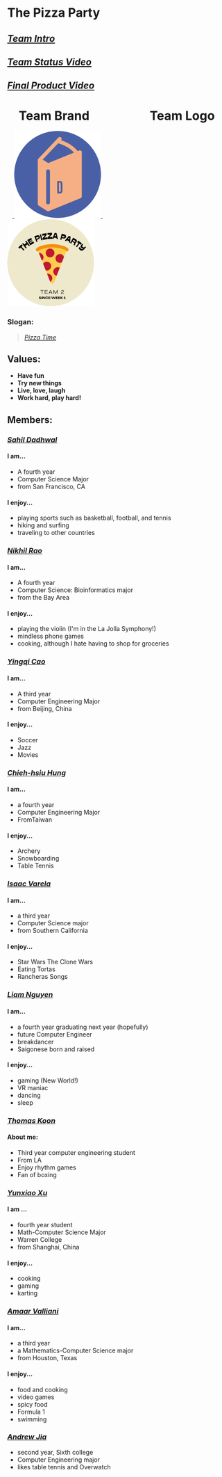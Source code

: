 # The Pizza Party
## [*Team Intro*](https://youtu.be/iMRoQklh57Q)

## [*Team Status Video*](https://youtu.be/tpCWZWzKOt8)

## [*Final Product Video*](https://youtu.be/E0aucEvoXBk)

<!-- &nbsp; is the same as space " " -->
# **&nbsp; &nbsp; Team Brand &nbsp; &nbsp; &nbsp; &nbsp; &nbsp; &nbsp; &nbsp; &nbsp; &nbsp; &nbsp; Team Logo**

&nbsp; &nbsp;<a href="https://youtu.be/E0aucEvoXBk" target="_blank">
    <img src='./images/d_logo-circle.png' alt="drawing" width="200" title="Redirect to final product video, which talks about our site.">
</a> &nbsp; &nbsp; &nbsp; &nbsp; &nbsp; &nbsp; &nbsp; &nbsp; &nbsp; &nbsp; &nbsp; &nbsp; &nbsp;
<a href="https://youtu.be/iMRoQklh57Q" target="_blank">
    <img src='./images/THEPIZZAPARTY-circle.png' alt="drawing" width="200" title="Redirect to team intro video, which introduces the team members.">
</a>


### **Slogan:**
> [*Pizza Time*](https://www.youtube.com/watch?v=TRgdA9_FsXM)

## **Values:**
- **Have fun**
- **Try new things**
- **Live, love, laugh**
- **Work hard, play hard!**

## Members:
### [*Sahil Dadhwal*](https://github.com/sahildadhwal)
#### I am...
- A fourth year
- Computer Science Major
- from San Francisco, CA

#### I enjoy...
- playing sports such as basketball, football, and tennis
- hiking and surfing
- traveling to other countries


### [*Nikhil Rao*](https://github.com/nikhilitis)
#### I am...
- A fourth year
- Computer Science: Bioinformatics major
- from the Bay Area

#### I enjoy...
- playing the violin (I'm in the La Jolla Symphony!)
- mindless phone games
- cooking, although I hate having to shop for groceries

### [*Yingqi Cao*](https://ioeddk.github.io/Github-Pages/)
#### I am...
- A third year
- Computer Engineering Major
- from Beijing, China

#### I enjoy...
- Soccer
- Jazz
- Movies

### [*Chieh-hsiu Hung*](https://github.com/Chieh0501)
#### I am...
- a fourth year
- Computer Engineering Major
- FromTaiwan

#### I enjoy...
- Archery
- Snowboarding
- Table Tennis

### [*Isaac Varela*](https://github.com/compivar)
#### I am...
- a third year
- Computer Science major
- from Southern California

#### I enjoy...
- Star Wars The Clone Wars
- Eating Tortas
- Rancheras Songs


### [*Liam Nguyen*](https://github.com/taiokjk)
#### I am...
- a fourth year graduating next year (hopefully)
- future Computer Engineer
- breakdancer
- Saigonese born and raised

#### I enjoy...
- gaming (New World!)
- VR maniac
- dancing
- sleep


### [*Thomas Koon*](https://github.com/thomas-koon)
#### About me:
- Third year computer engineering student
- From LA
- Enjoy rhythm games
- Fan of boxing 

### [*Yunxiao Xu*](https://github.com/YunxiaoXu)
#### I am ...
- fourth year student
- Math-Computer Science Major
- Warren College
- from Shanghai, China

#### I enjoy...
- cooking
- gaming
- karting


### [*Amaar Valliani*](https://github.com/Amaar-V)
#### I am...
- a third year
- a Mathematics-Computer Science major
- from Houston, Texas

#### I enjoy...
- food and cooking
- video games
- spicy food
- Formula 1
- swimming


### [*Andrew Jia*](https://github.com/AndrewJia)
- second year, Sixth college
- Computer Engineering major
- likes table tennis and Overwatch
